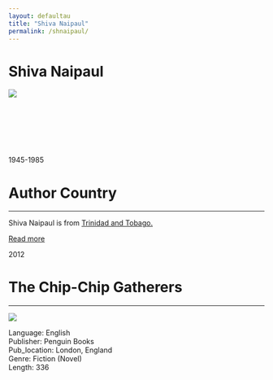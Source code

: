 ```yaml
---
layout: defaultau
title: "Shiva Naipaul"
permalink: /shnaipaul/
---
```

<!-- partial:index.partial.html -->
<div class="content">
    <h1>Shiva Naipaul</h1>
    <div class="quote">
        <div><img src="https://encrypted-tbn0.gstatic.com/images?q=tbn:ANd9GcRVwssodZPLUqkgIPjroMm11-t-YgwJ_jbtonT2tGy_iq9SaVMLuADhApo&s" class="logo"></div>
    </div>
    <div class="timeline">
        <div style="padding-bottom:100px;"></div>
        <div class="block">
            <div class="date right"><p class="right">1945-1985</p></div>
            <div class="dot"></div>
            <div class="left first">
            <div class="author_country">
                <h1>Author Country</h1><hr>
          <div class="aclocation">   <p>Shiva Naipaul is from <a href="http://localhost:4000/3">Trinidad and Tobago.</a></p></div>
              <div class="acreadmore">  <a href="https://en.wikipedia.org/wiki/Shiva_Naipaul" target="_blank">Read more</a></div>
            </div>
            </div>
        </div>
         <div class="block">
            <div class="date left"><p class="left">2012</p></div>
            <div class="dot"></div>
            <div class="right">
                <h1>The Chip-Chip Gatherers</h1><hr>
                <p><img src="https://encrypted-tbn1.gstatic.com/images?q=tbn:ANd9GcTpjmMUa-x0BTQO2jbcdVx4iqvlXjVLTc295FV4CTTARCI1mGKh"></p>
                <p>
                Language: English<br/>
                Publisher: Penguin Books<br/>
                Pub_location: London, England<br/>
                Genre: Fiction (Novel)<br/>
                Length: 336 <br/>                   </p>
            </div>
        </div>

</div>
<!-- partial -->
  <script src='https://cdnjs.cloudflare.com/ajax/libs/jquery/3.1.1/jquery.min.js'></script><script  src="assets/js/authorscript.js"></script>

